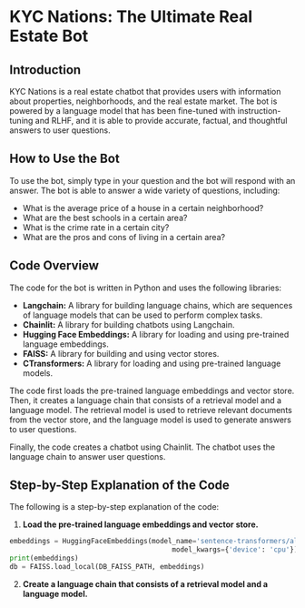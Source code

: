  # KYC Nations: The Ultimate Real Estate Bot

## Introduction

KYC Nations is a real estate chatbot that provides users with information about properties, neighborhoods, and the real estate market. The bot is powered by a language model that has been fine-tuned with instruction-tuning and RLHF, and it is able to provide accurate, factual, and thoughtful answers to user questions.

## How to Use the Bot

To use the bot, simply type in your question and the bot will respond with an answer. The bot is able to answer a wide variety of questions, including:

* What is the average price of a house in a certain neighborhood?
* What are the best schools in a certain area?
* What is the crime rate in a certain city?
* What are the pros and cons of living in a certain area?

## Code Overview

The code for the bot is written in Python and uses the following libraries:

* **Langchain:** A library for building language chains, which are sequences of language models that can be used to perform complex tasks.
* **Chainlit:** A library for building chatbots using Langchain.
* **Hugging Face Embeddings:** A library for loading and using pre-trained language embeddings.
* **FAISS:** A library for building and using vector stores.
* **CTransformers:** A library for loading and using pre-trained language models.

The code first loads the pre-trained language embeddings and vector store. Then, it creates a language chain that consists of a retrieval model and a language model. The retrieval model is used to retrieve relevant documents from the vector store, and the language model is used to generate answers to user questions.

Finally, the code creates a chatbot using Chainlit. The chatbot uses the language chain to answer user questions.

## Step-by-Step Explanation of the Code

The following is a step-by-step explanation of the code:

1. **Load the pre-trained language embeddings and vector store.**

```python
embeddings = HuggingFaceEmbeddings(model_name='sentence-transformers/all-MiniLM-L6-v2',
                                        model_kwargs={'device': 'cpu'})
print(embeddings)
db = FAISS.load_local(DB_FAISS_PATH, embeddings)
```

2. **Create a language chain that consists of a retrieval model and a language model.**